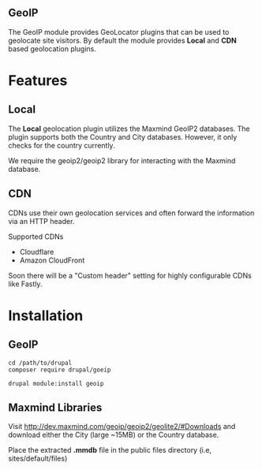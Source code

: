 GeoIP
-----

The GeoIP module provides GeoLocator plugins that can be used to geolocate site visitors. By default the module provides **Local** and **CDN** based geolocation plugins.

# Features

## Local

The **Local** geolocation plugin utilizes the Maxmind GeoIP2 databases. The plugin supports both the Country and City databases. However, it only checks for the country currently.

We require the geoip2/geoip2 library for interacting with the Maxmind database.

## CDN

CDNs use their own geolocation services and often forward the information via an HTTP header.

Supported CDNs
* Cloudflare
* Amazon CloudFront

Soon there will be a "Custom header" setting for highly configurable CDNs like Fastly.

# Installation

## GeoIP

````
cd /path/to/drupal
composer require drupal/goeip

drupal module:install geoip
````

## Maxmind Libraries

Visit http://dev.maxmind.com/geoip/geoip2/geolite2/#Downloads and download either the City (large ~15MB) or the Country database.

Place the extracted **.mmdb** file in the public files directory (i.e, sites/default/files)

